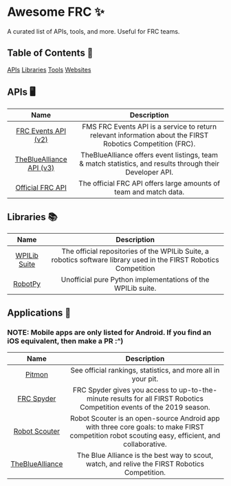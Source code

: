 # Awesome FRC ✨

A curated list of APIs, tools, and more. Useful for FRC teams.

## Table of Contents 📜

[APIs](#APIs)
[Libraries](#Libraries)
[Tools](#Tools)
[Websites](#Websites)

## <a name="APIs"></a> APIs 🖥️

|                                  Name                                 |                                                 Description                                                |
|:---------------------------------------------------------------------:|:----------------------------------------------------------------------------------------------------------:|
|       [FRC Events API (v2)](https://frcevents2.docs.apiary.io/)       | FMS FRC Events API is a service to return relevant information about the FIRST Robotics Competition (FRC). |
|  [TheBlueAlliance API (v3)](https://www.thebluealliance.com/apidocs)  |  TheBlueAlliance offers event listings, team & match statistics, and results through their Developer API.  |
| [Official FRC API](https://frc-events.firstinspires.org/services/API) |                      The official FRC API offers large amounts of team and match data.                     |


## <a name="Libraries"></a> Libraries 📚

|                      Name                      |                                                    Description                                                    |
|:----------------------------------------------:|:-----------------------------------------------------------------------------------------------------------------:|
| [WPILib Suite](https://github.com/wpilibsuite) | The official repositories of the WPILib Suite, a robotics software library used in the FIRST Robotics Competition |
|      [RobotPy](https://github.com/robotpy)     |                            Unofficial pure Python implementations of the WPILib suite.                            |

## <a name="Applications"></a> Applications 📱

### __NOTE:__ Mobile apps are only listed for Android. If you find an iOS equivalent, then make a PR :^)

|                       Name                       |                          Description                         |
|:------------------------------------------------:|:------------------------------------------------------------:|
| [Pitmon](https://github.com/banting-7200/Pitmon) | See official rankings, statistics, and more all in your pit. |
| [FRC Spyder](https://play.google.com/store/apps/details?id=com.dwabtech.frcspyder&hl=en) | FRC Spyder gives you access to up-to-the-minute results for all FIRST Robotics Competition events of the 2019 season. |
| [Robot Scouter](https://play.google.com/store/apps/details?id=com.supercilex.robotscouter&hl=en_CA) | Robot Scouter is an open-source Android app with three core goals: to make FIRST competition robot scouting easy, efficient, and collaborative. |
| [TheBlueAlliance](https://play.google.com/store/apps/details?id=com.thebluealliance.androidclient&hl=en) | The Blue Alliance is the best way to scout, watch, and relive the FIRST Robotics Competition. |